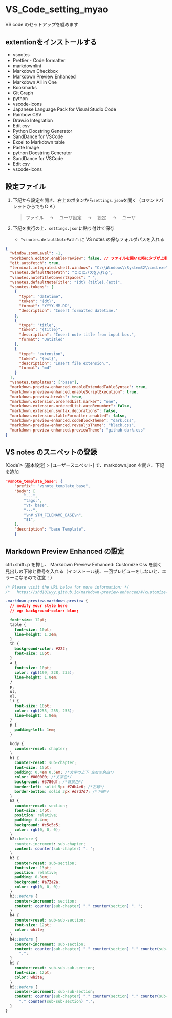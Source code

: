 # VS_Code_setting_myao

VS code のセットアップを纏めます

## extentionをインストールする

- vsnotes
- Prettier - Code formatter
- markdownlint
- Markdown Checkbox
- Markdown Preview Enhanced
- Markdown All in One
- Bookmarks
- Git Graph
- python
- vscode-icons
- Japanese Language Pack for Visual Studio Code
- Rainbow CSV
- Draw.io Integration
- Edit csv
- Python Docstring Generator
- SandDance for VSCode
- Excel to Markdown table
- Paste Image
- python Docstring Generator
- SandDance for VSCode
- Edit csv
- vscode-icons

## 設定ファイル

1. 下記から設定を開き、右上のボタンから`settings.json`を開く（コマンドパレットからでもＯＫ）

   > ファイル　 → 　ユーザ設定　 → 　設定　 → 　ユーザ

1. 下記を実行の上、`settings.json`に貼り付けて保存

   - `"vsnotes.defaultNotePath":`に VS notes の保存フォルダパスを入れる

```json
{
  "window.zoomLevel": -1,
  "workbench.editor.enablePreview": false, // ファイルを開いた時にタブが上書きされる問題を回避
  "git.autofetch": true,
  "terminal.integrated.shell.windows": "C:\\Windows\\System32\\cmd.exe",
  "vsnotes.defaultNotePath": "ここにパスを入れる",
  "vsnotes.noteTitleConvertSpaces": " ",
  "vsnotes.defaultNoteTitle": "{dt} {title}.{ext}",
  "vsnotes.tokens": [
    {
      "type": "datetime",
      "token": "{dt}",
      "format": "YYYY-MM-DD",
      "description": "Insert formatted datetime."
    },
    {
      "type": "title",
      "token": "{title}",
      "description": "Insert note title from input box.",
      "format": "Untitled"
    },
    {
      "type": "extension",
      "token": "{ext}",
      "description": "Insert file extension.",
      "format": "md"
    }
  ],
  "vsnotes.templates": ["base"],
  "markdown-preview-enhanced.enableExtendedTableSyntax": true,
  "markdown-preview-enhanced.enableScriptExecution": true,
  "markdown.preview.breaks": true,
  "markdown.extension.orderedList.marker": "one",
  "markdown.extension.orderedList.autoRenumber": false,
  "markdown.extension.syntax.decorations": false,
  "markdown.extension.tableFormatter.enabled": false,
  "markdown-preview-enhanced.codeBlockTheme": "dark.css",
  "markdown-preview-enhanced.revealjsTheme": "black.css",
  "markdown-preview-enhanced.previewTheme": "github-dark.css"
}
```

## VS notes のスニペットの登録

[Code]> [基本設定] > [ユーザースニペット] で、markdown.json を開き、下記を追加

```json
"vsnote_template_base": {
    "prefix": "vsnote_template_base",
    "body": [
        "---",
        "tags:",
        "\t- base",
        "---",
        "\n# $TM_FILENAME_BASE\n",
        "$1",
    ],
    "description": "base Template",
    }
```

## Markdown Preview Enhanced の設定

ctrl+shift+p を押し、 Markdown Preview Enhanced: Customize Css を開く
見出しの下線と番号を入れる（インストール後、一回プレビューをしないと、エラーになるので注意！）

```css
/* Please visit the URL below for more information: */
/*   https://shd101wyy.github.io/markdown-preview-enhanced/#/customize-css */

.markdown-preview.markdown-preview {
  // modify your style here
  // eg: background-color: blue;

  font-size: 12pt;
  table {
    font-size: 10pt;
    line-height: 1.2em;
  }
  th {
    background-color: #222;
    font-size: 10pt;
  }
  a {
    font-size: 10pt;
    color: rgb(199, 228, 235);
    line-height: 1.8em;
  }
  p,
  ul,
  ol,
  li {
    font-size: 10pt;
    color: rgb(255, 255, 255);
    line-height: 1.8em;
  }
  p {
    padding-left: 1em;
  }

  body {
    counter-reset: chapter;
  }
  h1 {
    counter-reset: sub-chapter;
    font-size: 15pt;
    padding: 0.4em 0.5em; /*文字の上下 左右の余白*/
    color: #000000; /*文字色*/
    background: #3780df; /*背景色*/
    border-left: solid 5px #7db4e6; /*左線*/
    border-bottom: solid 3px #d7d7d7; /*下線*/
  }
  h2 {
    counter-reset: section;
    font-size: 14pt;
    position: relative;
    padding: 0.4em;
    background: #c5c5c5;
    color: rgb(0, 0, 0);
  }
  h2::before {
    counter-increment: sub-chapter;
    content: counter(sub-chapter) ". ";
  }
  h3 {
    counter-reset: sub-section;
    font-size: 13pt;
    position: relative;
    padding: 0.3em;
    background: #a72a2a;
    color: rgb(0, 0, 0);
  }
  h3::before {
    counter-increment: section;
    content: counter(sub-chapter) "." counter(section) ". ";
  }
  h4 {
    counter-reset: sub-sub-section;
    font-size: 12pt;
    color: white;
  }
  h4::before {
    counter-increment: sub-section;
    content: counter(sub-chapter) "." counter(section) "." counter(sub-section)
      ".";
  }
  h5 {
    counter-reset: sub-sub-sub-section;
    font-size: 12pt;
    color: white;
  }
  h5::before {
    counter-increment: sub-sub-section;
    content: counter(sub-chapter) "." counter(section) "." counter(sub-section)
      "." counter(sub-sub-section) ".";
  }
}

```

